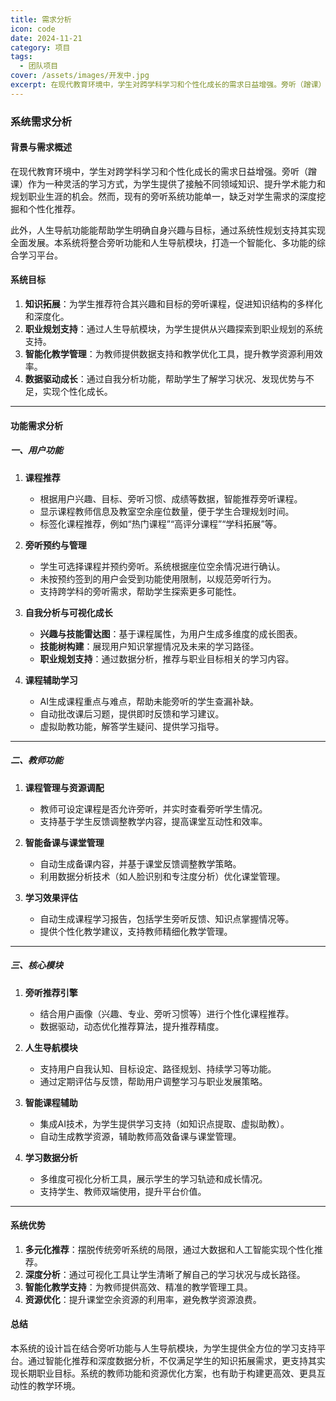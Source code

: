 ```yaml
---
title: 需求分析
icon: code
date: 2024-11-21
category: 项目
tags:
  - 团队项目
cover: /assets/images/开发中.jpg
excerpt: 在现代教育环境中，学生对跨学科学习和个性化成长的需求日益增强。旁听（蹭课）作为一种灵活的学习方式，为学生提供了接触不同领域知识、提升学术能力和规划职业生涯的机会。然而，现有的旁听系统功能单一，缺乏对学生需求的深度挖掘和个性化推荐。
---
```

### 系统需求分析

#### 背景与需求概述

在现代教育环境中，学生对跨学科学习和个性化成长的需求日益增强。旁听（蹭课）作为一种灵活的学习方式，为学生提供了接触不同领域知识、提升学术能力和规划职业生涯的机会。然而，现有的旁听系统功能单一，缺乏对学生需求的深度挖掘和个性化推荐。

此外，人生导航功能能帮助学生明确自身兴趣与目标，通过系统性规划支持其实现全面发展。本系统将整合旁听功能和人生导航模块，打造一个智能化、多功能的综合学习平台。

#### 系统目标

1. **知识拓展**：为学生推荐符合其兴趣和目标的旁听课程，促进知识结构的多样化和深度化。
2. **职业规划支持**：通过人生导航模块，为学生提供从兴趣探索到职业规划的系统支持。
3. **智能化教学管理**：为教师提供数据支持和教学优化工具，提升教学资源利用效率。
4. **数据驱动成长**：通过自我分析功能，帮助学生了解学习状况、发现优势与不足，实现个性化成长。

---

#### 功能需求分析

##### **一、用户功能**

1. **课程推荐**
    
    - 根据用户兴趣、目标、旁听习惯、成绩等数据，智能推荐旁听课程。
    - 显示课程教师信息及教室空余座位数量，便于学生合理规划时间。
    - 标签化课程推荐，例如“热门课程”“高评分课程”“学科拓展”等。
2. **旁听预约与管理**
    
    - 学生可选择课程并预约旁听。系统根据座位空余情况进行确认。
    - 未按预约签到的用户会受到功能使用限制，以规范旁听行为。
    - 支持跨学科的旁听需求，帮助学生探索更多可能性。
3. **自我分析与可视化成长**
    
    - **兴趣与技能雷达图**：基于课程属性，为用户生成多维度的成长图表。
    - **技能树构建**：展现用户知识掌握情况及未来的学习路径。
    - **职业规划支持**：通过数据分析，推荐与职业目标相关的学习内容。
4. **课程辅助学习**
    
    - AI生成课程重点与难点，帮助未能旁听的学生查漏补缺。
    - 自动批改课后习题，提供即时反馈和学习建议。
    - 虚拟助教功能，解答学生疑问、提供学习指导。

---

##### **二、教师功能**

1. **课程管理与资源调配**
    
    - 教师可设定课程是否允许旁听，并实时查看旁听学生情况。
    - 支持基于学生反馈调整教学内容，提高课堂互动性和效率。
2. **智能备课与课堂管理**
    
    - 自动生成备课内容，并基于课堂反馈调整教学策略。
    - 利用数据分析技术（如人脸识别和专注度分析）优化课堂管理。
3. **学习效果评估**
    
    - 自动生成课程学习报告，包括学生旁听反馈、知识点掌握情况等。
    - 提供个性化教学建议，支持教师精细化教学管理。

---

##### **三、核心模块**

1. **旁听推荐引擎**
    
    - 结合用户画像（兴趣、专业、旁听习惯等）进行个性化课程推荐。
    - 数据驱动，动态优化推荐算法，提升推荐精度。
2. **人生导航模块**
    
    - 支持用户自我认知、目标设定、路径规划、持续学习等功能。
    - 通过定期评估与反馈，帮助用户调整学习与职业发展策略。
3. **智能课程辅助**
    
    - 集成AI技术，为学生提供学习支持（如知识点提取、虚拟助教）。
    - 自动生成教学资源，辅助教师高效备课与课堂管理。
4. **学习数据分析**
    
    - 多维度可视化分析工具，展示学生的学习轨迹和成长情况。
    - 支持学生、教师双端使用，提升平台价值。

---

#### 系统优势

1. **多元化推荐**：摆脱传统旁听系统的局限，通过大数据和人工智能实现个性化推荐。
2. **深度分析**：通过可视化工具让学生清晰了解自己的学习状况与成长路径。
3. **智能化教学支持**：为教师提供高效、精准的教学管理工具。
4. **资源优化**：提升课堂空余资源的利用率，避免教学资源浪费。

#### 总结

本系统的设计旨在结合旁听功能与人生导航模块，为学生提供全方位的学习支持平台。通过智能化推荐和深度数据分析，不仅满足学生的知识拓展需求，更支持其实现长期职业目标。系统的教师功能和资源优化方案，也有助于构建更高效、更具互动性的教学环境。
